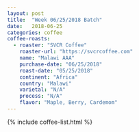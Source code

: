 ```yaml
---
layout: post
title:  "Week 06/25/2018 Batch"
date:   2018-06-25
categories: coffee
coffee-roasts:
  - roaster: "SVCR Coffee"
    roaster-url: "https://svcrcoffee.com"
    name: "Malawi AAA"
    purchase-date: "06/25/2018"
    roast-date: "05/25/2018"
    continent: "Africa"
    country: "Malawi"
    varietal: "N/A"
    process: "N/A"
    flavor: "Maple, Berry, Cardemom"
---
```


{% include coffee-list.html %}
